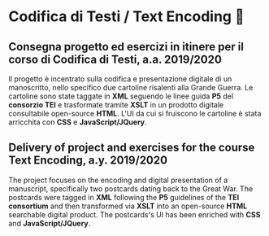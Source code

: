 # Codifica di Testi / Text Encoding 📖
## Consegna progetto ed esercizi in itinere per il corso di Codifica di Testi, a.a. 2019/2020

Il progetto è incentrato sulla codifica e presentazione digitale di un manoscritto, nello specifico due cartoline risalenti alla Grande Guerra. 
Le cartoline sono state taggate in **XML** seguendo le linee guida **P5** del **consorzio TEI** e trasformate tramite **XSLT** in un prodotto digitale consultabile open-source **HTML**. 
L'UI da cui si fruiscono le cartoline è stata arricchita con **CSS** e **JavaScript/JQuery**. 

## Delivery of project and exercises for the course Text Encoding, a.y. 2019/2020
The project focuses on the encoding and digital presentation of a manuscript, specifically two postcards dating back to the Great War. 
The postcards were tagged in **XML** following the **P5** guidelines of the **TEI consortium** and then transformed via **XSLT** into an open-source **HTML** searchable digital product. 
The postcards's UI has been enriched with **CSS** and **JavaScript/JQuery**.
